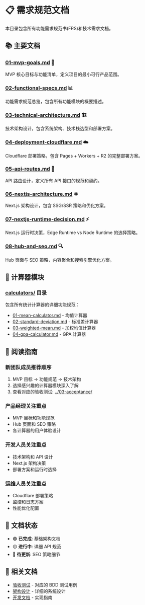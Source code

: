 # 📋 需求规范文档

本目录包含所有功能需求规范书(FRS)和技术需求文档。

## 📚 主要文档

### [01-mvp-goals.md](./01-mvp-goals.md) 🎯
MVP 核心目标与功能清单，定义项目的最小可行产品范围。

### [02-functional-specs.md](./02-functional-specs.md) 📊
功能需求规范总览，包含所有功能模块的概要描述。

### [03-technical-architecture.md](./03-technical-architecture.md) 🏗️
技术架构设计，包含系统架构、技术栈选型和部署方案。

### [04-deployment-cloudflare.md](./04-deployment-cloudflare.md) ☁️
Cloudflare 部署策略，包含 Pages + Workers + R2 的完整部署方案。

### [05-api-routes.md](./05-api-routes.md) 🔌
API 路由设计，定义所有 API 接口的规范和契约。

### [06-nextjs-architecture.md](./06-nextjs-architecture.md) ⚛️
Next.js 架构设计，包含 SSG/SSR 策略和优化方案。

### [07-nextjs-runtime-decision.md](./07-nextjs-runtime-decision.md) ⚡
Next.js 运行时决策，Edge Runtime vs Node Runtime 的选择策略。

### [08-hub-and-seo.md](./08-hub-and-seo.md) 🔍
Hub 页面与 SEO 策略，内容聚合和搜索引擎优化方案。

## 🧮 计算器模块

### [calculators/](./calculators/) 目录
包含所有统计计算器的详细功能规范：

- [01-mean-calculator.md](./calculators/01-mean-calculator.md) - 均值计算器
- [02-standard-deviation.md](./calculators/02-standard-deviation.md) - 标准差计算器  
- [03-weighted-mean.md](./calculators/03-weighted-mean.md) - 加权均值计算器
- [04-gpa-calculator.md](./calculators/04-gpa-calculator.md) - GPA 计算器

## 📖 阅读指南

### 新团队成员推荐顺序
1. MVP 目标 → 功能规范 → 技术架构
2. 选择感兴趣的计算器模块深入了解
3. 查看对应的验收测试: [../03-acceptance/](../03-acceptance/)

### 产品经理关注重点
- MVP 目标和功能规范
- Hub 页面和 SEO 策略
- 各计算器的用户体验设计

### 开发人员关注重点  
- 技术架构和 API 设计
- Next.js 架构决策
- 部署方案和运行时选择

### 运维人员关注重点
- Cloudflare 部署策略
- 监控和日志方案
- 性能优化配置

## 🔄 文档状态

- 🟢 **已完成**: 基础架构文档
- 🟡 **进行中**: 详细 API 规范
- 🔴 **待更新**: SEO 策略细节

## 🔗 相关文档

- [验收测试](../03-acceptance/) - 对应的 BDD 测试用例
- [架构设计](../04-architecture/) - 详细的系统设计
- [开发文档](../05-development/) - 实现指南